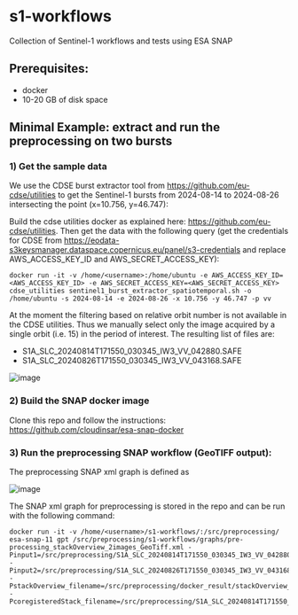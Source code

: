 # s1-workflows
Collection of Sentinel-1 workflows and tests using ESA SNAP

## Prerequisites:
- docker
- 10-20 GB of disk space

## Minimal Example: extract and run the preprocessing on two bursts

### 1) Get the sample data

We use the CDSE burst extractor tool from https://github.com/eu-cdse/utilities to get the Sentinel-1 bursts from 2024-08-14 to 2024-08-26 intersecting the point (x=10.756, y=46.747):

Build the cdse utilities docker as explained here: https://github.com/eu-cdse/utilities. Then get the data with the following query (get the credentials for CDSE from https://eodata-s3keysmanager.dataspace.copernicus.eu/panel/s3-credentials and replace AWS_ACCESS_KEY_ID and AWS_SECRET_ACCESS_KEY):

```
docker run -it -v /home/<username>:/home/ubuntu -e AWS_ACCESS_KEY_ID=<AWS_ACCESS_KEY_ID> -e AWS_SECRET_ACCESS_KEY=<AWS_SECRET_ACCESS_KEY> cdse_utilities sentinel1_burst_extractor_spatiotemporal.sh -o /home/ubuntu -s 2024-08-14 -e 2024-08-26 -x 10.756 -y 46.747 -p vv
```

At the moment the filtering based on relative orbit number is not available in the CDSE utilities. Thus we manually select only the image acquired by a single orbit (i.e. 15) in the period of interest. The resulting list of files are:
- S1A_SLC_20240814T171550_030345_IW3_VV_042880.SAFE
- S1A_SLC_20240826T171550_030345_IW3_VV_043168.SAFE

![image](https://github.com/user-attachments/assets/274ab2d9-345a-418a-88ac-be5300a4ad1c)


### 2) Build the SNAP docker image

Clone this repo and follow the instructions: https://github.com/cloudinsar/esa-snap-docker

### 3) Run the preprocessing SNAP workflow (GeoTIFF output):

The preprocessing SNAP xml graph is defined as

![image](https://github.com/user-attachments/assets/ddc18de7-4813-45cd-8568-6c3eb5b738b3)

The SNAP xml graph for preprocessing is stored in the repo and can be run with the following command:

```
docker run -it -v /home/<username>/s1-workflows/:/src/preprocessing/ esa-snap-11 gpt /src/preprocessing/s1-workflows/graphs/pre-processing_stackOverview_2images_GeoTiff.xml -Pinput1=/src/preprocessing/S1A_SLC_20240814T171550_030345_IW3_VV_042880.SAFE/manifest.safe -Pinput2=/src/preprocessing/S1A_SLC_20240826T171550_030345_IW3_VV_043168.SAFE/manifest.safe -PstackOverview_filename=/src/preprocessing/docker_result/stackOverview_2images.json -PcoregisteredStack_filename=/src/preprocessing/S1A_SLC_20240814T171550_030345_IW3_VV_042880_Orb_Stack_2images
```
